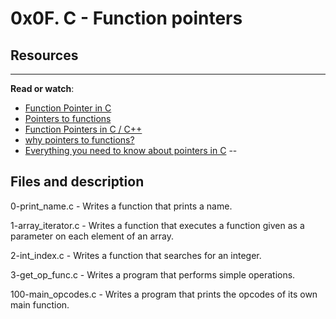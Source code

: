 # 0x0F. C - Function pointers
## Resources
---------

**Read or watch**:

*   [Function Pointer in C](https://www.geeksforgeeks.org/function-pointer-in-c/ "Function Pointer in C")
*   [Pointers to functions](https://publications.gbdirect.co.uk//c_book/chapter5/function_pointers.html "Pointers to functions")
*   [Function Pointers in C / C++](https://www.youtube.com/watch?v=ynYtgGUNelE "Function Pointers in C / C++")
*   [why pointers to functions?](https://www.youtube.com/watch?v=sxTFSDAZM8s&feature=youtu.be "why pointers to functions?")
*   [Everything you need to know about pointers in C](https://boredzo.org/pointers/ "Everything you need to know about pointers in C")
--

## Files and description

0-print_name.c - Writes a function that prints a name.

1-array_iterator.c - Writes a function that executes a function given as a parameter on each element of an array.

2-int_index.c - Writes a function that searches for an integer.

3-get_op_func.c - Writes a program that performs simple operations.

100-main_opcodes.c - Writes a program that prints the opcodes of its own main function.
